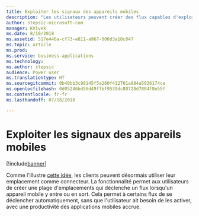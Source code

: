 ```yaml
---
title: Exploiter les signaux des appareils mobiles
description: "Les utilisateurs peuvent créer des flux capables d'exploiter des fonctionnalités mobiles tels que le geofencing."
author: stepsic-microsoft-com
manager: KVivek
ms.date: 8/10/2018
ms.assetid: 517e446a-cf73-e811-a967-000d3a18c047
ms.topic: article
ms.prod: 
ms.service: business-applications
ms.technology: 
ms.author: stepsic
audience: Power user
ms.translationtype: HT
ms.sourcegitcommit: 0b40bb3c98145f5a260f412701a884a5936174ce
ms.openlocfilehash: 0d05246bd56d49f7bf9539dc80728d7804f8e55f
ms.contentlocale: fr-fr
ms.lasthandoff: 07/18/2018

---
```

# <a name="leverage-device-signals-on-mobile-devices"></a>Exploiter les signaux des appareils mobiles


[!include[banner](../../includes/banner.md)]

Comme l'illustre [cette idée](https://powerusers.microsoft.com/t5/Flow-Ideas/Microsoft-Forms-Trigger-Geo-Fencing/idi-p/69825), les clients peuvent désormais utiliser leur emplacement comme connecteur. La fonctionnalité permet aux utilisateurs de créer une plage d'emplacements qui déclenche un flux lorsqu'un appareil mobile y entre ou en sort. Cela permet à certains flux de se déclencher automatiquement, sans que l'utilisateur ait besoin de les activer, avec une productivité des applications mobiles accrue.

